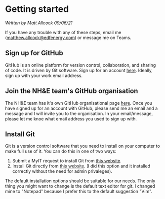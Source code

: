 # Getting started
*Written by Matt Allcock 09/06/21*

If you have any trouble with any of these steps, email me (<matthew.allcock@edfenergy.com>) or message me on Teams.

## Sign up for GitHub
GitHub is an online platform for version control, collaboration, and sharing of code. It is driven by Git software. Sign up for an account [here](https://github.com/). Ideally, sign up with your work email address.

## Join the NH&E team's GitHub organisation
The NH&E team has it's own GitHub organisational page [here](https://github.com/EDF-R-D-Natural-Hazards-and-Environment). Once you have signed up for an account with GitHub, please send me an email and a message and I will invite you to the organisation. In your email/message, please let me knoe what email address you used to sign up with.

## Install Git
Git is a version control software that you need to install on your computer to make full use of it. You can do this in one of two ways:
1. Submit a MyIT request to install Git from [this website](https://edfenergy.service-now.com/myit/?id=sc_cat_item&sys_id=0f9cb12b1bdb7f00f875a64c2e4bcb4c).
2. Install Git directly from [this website](https://gitforwindows.org/). (I did this option and it installed correctly without the need for admin privaleges).

The default installation options should be suitable for our needs. The only thing you might want to change is the default text editor for git. I changed mine to "Notepad" because I prefer this to the default suggestion "Vim".
